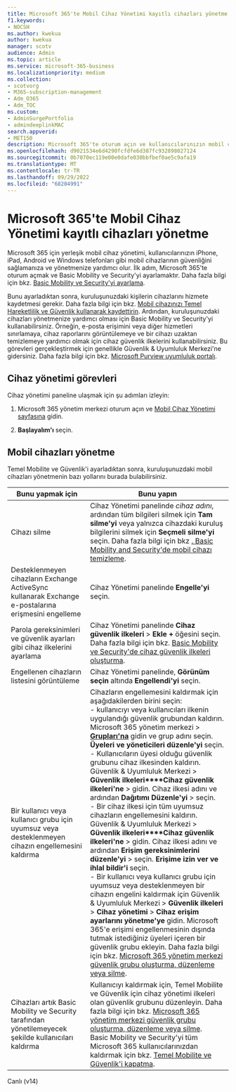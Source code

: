 ```yaml
---
title: Microsoft 365'te Mobil Cihaz Yönetimi kayıtlı cihazları yönetme
f1.keywords:
- NOCSH
ms.author: kwekua
author: kwekua
manager: scotv
audience: Admin
ms.topic: article
ms.service: microsoft-365-business
ms.localizationpriority: medium
ms.collection:
- scotvorg
- M365-subscription-management
- Adm_O365
- Adm_TOC
ms.custom:
- AdminSurgePortfolio
- admindeeplinkMAC
search.appverid:
- MET150
description: Microsoft 365'te oturum açın ve kullanıcılarınızın mobil cihazlarının güvenliğini sağlamak ve yönetmek için yerleşik mobil cihaz yönetimini kullanmak için Basic Mobility ve Security'yi ayarlayın.
ms.openlocfilehash: d9021534e6d4290fcfdfe6d387fc932898027124
ms.sourcegitcommit: 0b7070ec119e00e0dafe030bbfbef0ae5c9afa19
ms.translationtype: MT
ms.contentlocale: tr-TR
ms.lasthandoff: 09/29/2022
ms.locfileid: "68204991"
---
```

# <a name="manage-devices-enrolled-in-mobile-device-management-in-microsoft-365"></a>Microsoft 365'te Mobil Cihaz Yönetimi kayıtlı cihazları yönetme

Microsoft 365 için yerleşik mobil cihaz yönetimi, kullanıcılarınızın iPhone, iPad, Android ve Windows telefonları gibi mobil cihazlarının güvenliğini sağlamanıza ve yönetmenize yardımcı olur. İlk adım, Microsoft 365'te oturum açmak ve Basic Mobility ve Security'yi ayarlamaktır. Daha fazla bilgi için bkz. [Basic Mobility ve Security'yi ayarlama](set-up.md).

Bunu ayarladıktan sonra, kuruluşunuzdaki kişilerin cihazlarını hizmete kaydetmesi gerekir. Daha fazla bilgi için bkz. [Mobil cihazınızı Temel Hareketlilik ve Güvenlik kullanarak kaydettirin](enroll-your-mobile-device.md). Ardından, kuruluşunuzdaki cihazları yönetmenize yardımcı olması için Basic Mobility ve Security'yi kullanabilirsiniz. Örneğin, e-posta erişimini veya diğer hizmetleri sınırlamaya, cihaz raporlarını görüntülemeye ve bir cihazı uzaktan temizlemeye yardımcı olmak için cihaz güvenlik ilkelerini kullanabilirsiniz. Bu görevleri gerçekleştirmek için genellikle Güvenlik & Uyumluluk Merkezi'ne gidersiniz. Daha fazla bilgi için bkz. [Microsoft Purview uyumluluk portalı](../../compliance/microsoft-365-compliance-center.md).

## <a name="device-management-tasks"></a>Cihaz yönetimi görevleri

Cihaz yönetimi paneline ulaşmak için şu adımları izleyin:

1. Microsoft 365 yönetim merkezi oturum açın ve [Mobil Cihaz Yönetimi sayfasına](https://portal.office.com/adminportal/home?#/MifoDevices) gidin.

1. **Başlayalım'ı** seçin.

## <a name="manage-mobile-devices"></a>Mobil cihazları yönetme

Temel Mobilite ve Güvenlik'i ayarladıktan sonra, kuruluşunuzdaki mobil cihazları yönetmenin bazı yollarını burada bulabilirsiniz.

|Bunu yapmak için|Bunu yapın|
|---|---|
|Cihazı silme|Cihaz Yönetimi panelinde *cihaz adını*, ardından tüm bilgileri silmek için **Tam silme'yi** veya yalnızca cihazdaki kuruluş bilgilerini silmek için **Seçmeli silme'yi** seçin. Daha fazla bilgi için bkz [. Basic Mobility and Security'de mobil cihazı temizleme](wipe-mobile-device.md).|
|Desteklenmeyen cihazların Exchange ActiveSync kullanarak Exchange e-postalarına erişmesini engelleme|Cihaz Yönetimi panelinde **Engelle'yi** seçin.|
|Parola gereksinimleri ve güvenlik ayarları gibi cihaz ilkelerini ayarlama|Cihaz Yönetimi panelinde **Cihaz güvenlik ilkeleri** > **Ekle +** öğesini seçin. Daha fazla bilgi için bkz. [Basic Mobility ve Security'de cihaz güvenlik ilkeleri oluşturma](create-device-security-policies.md).|
|Engellenen cihazların listesini görüntüleme|Cihaz Yönetimi panelinde, **Görünüm seçin** altında **Engellendi'yi** seçin.|
|Bir kullanıcı veya kullanıcı grubu için uyumsuz veya desteklenmeyen cihazın engellemesini kaldırma|Cihazların engellemesini kaldırmak için aşağıdakilerden birini seçin:<br/>- kullanıcıyı veya kullanıcıları ilkenin uygulandığı güvenlik grubundan kaldırın. Microsoft 365 yönetim merkezi > <a href="https://go.microsoft.com/fwlink/p/?linkid=2052855" target="_blank">**Grupları'na**</a> gidin ve grup adını seçin. **Üyeleri ve yöneticileri düzenle'yi** seçin.<br/>- Kullanıcıların üyesi olduğu güvenlik grubunu cihaz ilkesinden kaldırın. Güvenlik & Uyumluluk Merkezi > **Güvenlik ilkeleri****Cihaz güvenlik ilkeleri'ne** >  gidin. Cihaz ilkesi adını ve ardından **Dağıtımı** **Düzenle'yi** >  seçin.<br/>- Bir cihaz ilkesi için tüm uyumsuz cihazların engellemesini kaldırın. Güvenlik & Uyumluluk Merkezi > **Güvenlik ilkeleri****Cihaz güvenlik ilkeleri'ne** >  gidin. Cihaz ilkesi adını ve ardından **Erişim gereksinimlerini** **düzenle'yi** >  seçin. **Erişime izin ver ve ihlal bildir'i** seçin.<br/>- Bir kullanıcı veya kullanıcı grubu için uyumsuz veya desteklenmeyen bir cihazın engelini kaldırmak için Güvenlik & Uyumluluk Merkezi > **Güvenlik ilkeleri** > **Cihaz yönetimi** > **Cihaz erişim ayarlarını yönetme'ye** gidin. Microsoft 365'e erişimi engellenmesinin dışında tutmak istediğiniz üyeleri içeren bir güvenlik grubu ekleyin. Daha fazla bilgi için bkz. [Microsoft 365 yönetim merkezi güvenlik grubu oluşturma, düzenleme veya silme](../../admin/email/create-edit-or-delete-a-security-group.md).|
|Cihazları artık Basic Mobility ve Security tarafından yönetilemeyecek şekilde kullanıcıları kaldırma|Kullanıcıyı kaldırmak için, Temel Mobilite ve Güvenlik için cihaz yönetimi ilkeleri olan güvenlik grubunu düzenleyin. Daha fazla bilgi için bkz. [Microsoft 365 yönetim merkezi güvenlik grubu oluşturma, düzenleme veya silme](../../admin/email/create-edit-or-delete-a-security-group.md).<br/>Basic Mobility ve Security'yi tüm Microsoft 365 kullanıcılarınızdan kaldırmak için bkz. [Temel Mobilite ve Güvenlik'i kapatma](turn-off.md).|

Canlı (v14)
